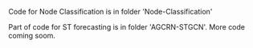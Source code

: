 Code for Node Classification is in folder 'Node-Classification'

Part of code for ST forecasting is in folder 'AGCRN-STGCN'. More code coming soom.
